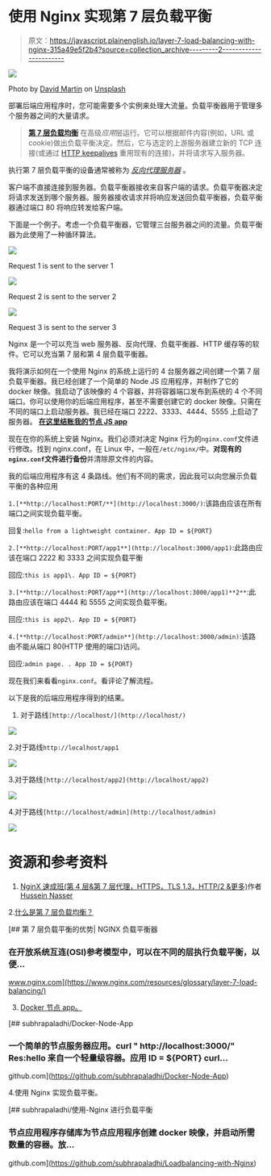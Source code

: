 # 使用 Nginx 实现第 7 层负载平衡

> 原文：<https://javascript.plainenglish.io/layer-7-load-balancing-with-nginx-315a49e5f2b4?source=collection_archive---------2----------------------->

![](img/ce667393ede90e515f5b099eed9a3f16.png)

Photo by [David Martin](https://unsplash.com/@davidmartinjr?utm_source=unsplash&utm_medium=referral&utm_content=creditCopyText) on [Unsplash](https://unsplash.com/s/photos/roads?utm_source=unsplash&utm_medium=referral&utm_content=creditCopyText)

部署后端应用程序时，您可能需要多个实例来处理大流量。负载平衡器用于管理多个服务器之间的大量请求。

> [**第 7 层负载均衡**](https://www.nginx.com/resources/glossary/layer-7-load-balancing/) 在高级*应用*层运行。它可以根据邮件内容(例如，URL 或 cookie)做出负载平衡决定。然后，它与选定的上游服务器建立新的 TCP 连接(或通过 [HTTP keepalives](https://www.nginx.com/blog/http-keepalives-and-web-performance/) 重用现有的连接)，并将请求写入服务器。

执行第 7 层负载平衡的设备通常被称为 [*反向代理服务器*](https://www.nginx.com/resources/glossary/reverse-proxy-server/) 。

客户端不直接连接到服务器。负载平衡器接收来自客户端的请求。负载平衡器决定将请求发送到哪个服务器。服务器接收请求并将响应发送回负载平衡器，负载平衡器通过端口 80 将响应转发给客户端。

下面是一个例子。考虑一个负载平衡器，它管理三台服务器之间的流量。负载平衡器为此使用了一种循环算法。

![](img/bebe4de509f7b3cc22bf59f7eb78202e.png)

Request 1 is sent to the server 1

![](img/30cb2c31e6f6a99093b32dfbb3b3c2d8.png)

Request 2 is sent to the server 2

![](img/b270f189e8f033f1671db4eccd3b1fee.png)

Request 3 is sent to the server 3

Nginx 是一个可以充当 web 服务器、反向代理、负载平衡器、HTTP 缓存等的软件。它可以充当第 7 层和第 4 层负载平衡器。

我将演示如何在一个使用 Nginx 的系统上运行的 4 台服务器之间创建一个第 7 层负载平衡器。我已经创建了一个简单的 Node JS 应用程序，并制作了它的 docker 映像。我启动了该映像的 4 个容器，并将容器端口发布到系统的 4 个不同端口。你可以使用你的后端应用程序，甚至不需要创建它的 docker 映像。只需在不同的端口上启动服务器。我已经在端口 2222、3333、4444、5555 上启动了服务器。 [**在这里结账我的节点 JS app**](https://github.com/subhrapaladhi/Docker-Node-App)

现在在你的系统上安装 Nginx。我们必须对决定 Nginx 行为的`nginx.conf`文件进行修改。找到 nginx.conf，在 Linux 中，一般在`/etc/nginx/`中。**对现有的`nginx.conf`文件进行备份**并清除原文件的内容。

我的后端应用程序有这 4 条路线。他们有不同的需求，因此我可以向您展示负载平衡的各种应用

`1.[**http://localhost:PORT/**](http://localhost:3000/)`:该路由应该在所有端口之间实现负载平衡。

回复:`hello from a lightweight container. App ID = ${PORT}`

`2.[**http://localhost:PORT/app1**](http://localhost:3000/app1)`:此路由应该在端口 2222 和 3333 之间实现负载平衡

回应:`this is app1\. App ID = ${PORT}`

`3.[**http://localhost:PORT/app**](http://localhost:3000/app1)**2**`:此路由应该在端口 4444 和 5555 之间实现负载平衡。

回应:`this is app2\. App ID = ${PORT}`

`4.[**http://localhost:PORT/admin**](http://localhost:3000/admin)`:该路由不能从端口 80(HTTP 使用的端口)访问。

回应:`admin page. . App ID = ${PORT}`

现在我们来看看`nginx.conf`。看评论了解流程。

以下是我的后端应用程序得到的结果。

1.  对于路线`[http://localhost/](http://localhost/)`

![](img/d554ccc60e264fe7d1e88ae2e3d78455.png)

2.对于路线`http://localhost/app1`

![](img/526be241e84701c952c39722c5c2ea00.png)

3.对于路线`[http://localhost/app2](http://localhost/app2)`

![](img/83b4955b808e7cbe5bc7541e7b582051.png)

4.对于路线`[http://localhost/admin](http://localhost/admin)`

![](img/da65d088cc9f9161b74b79a0f9bb5996.png)

# 资源和参考资料

1.  [NginX 速成班(第 4 层&第 7 层代理，HTTPS，TLS 1.3，HTTP/2 &更多)](https://www.youtube.com/watch?v=WC2-hNNBWII)作者 [Hussein Nasser](https://www.youtube.com/channel/UC_ML5xP23TOWKUcc-oAE_Eg)

2.[什么是第 7 层负载均衡？](https://www.nginx.com/resources/glossary/layer-7-load-balancing/)

[](https://www.nginx.com/resources/glossary/layer-7-load-balancing/) [## 第 7 层负载平衡的优势| NGINX 负载平衡器

### 在开放系统互连(OSI)参考模型中，可以在不同的层执行负载平衡，以便…

www.nginx.com](https://www.nginx.com/resources/glossary/layer-7-load-balancing/) 

3. [Docker 节点 app。](https://github.com/subhrapaladhi/Docker-Node-App)

[](https://github.com/subhrapaladhi/Docker-Node-App) [## subhrapaladhi/Docker-Node-App

### 一个简单的节点服务器应用。curl " http://localhost:3000/" Res:hello 来自一个轻量级容器。应用 ID = ${PORT} curl…

github.com](https://github.com/subhrapaladhi/Docker-Node-App) 

4.使用 Nginx 实现负载平衡。

[](https://github.com/subhrapaladhi/Loadbalancing-with-Nginx) [## subhrapaladhi/使用-Nginx 进行负载平衡

### 节点应用程序存储库为节点应用程序创建 docker 映像，并启动所需数量的容器。放…

github.com](https://github.com/subhrapaladhi/Loadbalancing-with-Nginx)